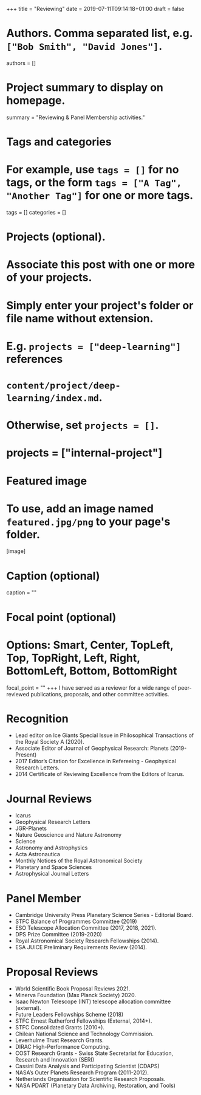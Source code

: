 +++
title = "Reviewing"
date = 2019-07-11T09:14:18+01:00
draft = false

# Authors. Comma separated list, e.g. `["Bob Smith", "David Jones"]`.
authors = []

# Project summary to display on homepage.
summary = "Reviewing & Panel Membership activities."


# Tags and categories
# For example, use `tags = []` for no tags, or the form `tags = ["A Tag", "Another Tag"]` for one or more tags.
tags = []
categories = []

# Projects (optional).
#   Associate this post with one or more of your projects.
#   Simply enter your project's folder or file name without extension.
#   E.g. `projects = ["deep-learning"]` references
#   `content/project/deep-learning/index.md`.
#   Otherwise, set `projects = []`.
# projects = ["internal-project"]

# Featured image
# To use, add an image named `featured.jpg/png` to your page's folder.
[image]
  # Caption (optional)
  caption = ""

  # Focal point (optional)
  # Options: Smart, Center, TopLeft, Top, TopRight, Left, Right, BottomLeft, Bottom, BottomRight
  focal_point = ""
+++
I have served as a reviewer for a wide range of peer-reviewed publications, proposals, and other committee activities.

# Recognition
* Lead editor on Ice Giants Special Issue in Philosophical Transactions of the Royal Society A (2020).
* Associate Editor of Journal of Geophysical Research: Planets (2019-Present)
* 2017 Editor’s Citation for Excellence in Refereeing - Geophysical Research Letters.
* 2014 Certificate of Reviewing Excellence from the Editors of Icarus.

# Journal Reviews
* Icarus
* Geophysical Research Letters
* JGR-Planets
* Nature Geoscience and Nature Astronomy
* Science
* Astronomy and Astrophysics
* Acta Astronautica
* Monthly Notices of the Royal Astronomical Society
* Planetary and Space Sciences
* Astrophysical Journal Letters

# Panel Member
* Cambridge University Press Planetary Science Series - Editorial Board.
* STFC Balance of Programmes Committee (2019)
* ESO Telescope Allocation Committee (2017, 2018, 2021).
* DPS Prize Committee (2019-2020)
* Royal Astronomical Society Research Fellowships (2014).
* ESA JUICE Preliminary Requirements Review (2014).

# Proposal Reviews
* World Scientific Book Proposal Reviews 2021.
* Minerva Foundation (Max Planck Society) 2020.
* Isaac Newton Telescope (INT) telescope allocation committee (external).
* Future Leaders Fellowships Scheme (2018)
* STFC Ernest Rutherford Fellowships (External, 2014+).
* STFC Consolidated Grants (2010+).
* Chilean National Science and Technology Commission.
* Leverhulme Trust Research Grants.
* DIRAC High-Performance Computing.
* COST Research Grants - Swiss State Secretariat for Education, Research and Innovation (SERI)
* Cassini Data Analysis and Participating Scientist (CDAPS)
* NASA’s Outer Planets Research Program (2011-2012).
* Netherlands Organisation for Scientific Research Proposals.
* NASA PDART (Planetary Data Archiving, Restoration, and Tools)
